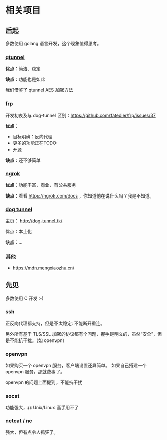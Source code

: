 # 相关项目

## 后起

多数使用 golang 语言开发，这个现象值得思考。

### [qtunnel](https://github.com/getqujing/qtunnel)

**优点**：简洁、稳定

**缺点**：功能也是如此

我们借鉴了 qtunnel AES 加密方法

### [frp](https://github.com/fatedier/frp/blob/master/README_zh.md)

开发初衷及与 dog-tunnel 区别：https://github.com/fatedier/frp/issues/37

**优点**：

- 目标明确：反向代理
- 更多的功能正在TODO
- 开源

**缺点**：还不够简单

### [ngrok](https://ngrok.com/)

**优点**：功能丰富，商业，有公共服务

**缺点**：看看 https://ngrok.com/docs ，你知道他在说什么吗？我是不知道。

### [dog tunnel](https://github.com/vzex/dog-tunnel)

主页： http://dog-tunnel.tk/

优点：本土化

缺点：...

### 其他

- https://mdn.mengxiaozhu.cn/


## 先见

多数使用 C 开发 :-)

### ssh

正反向代理都支持，但是不太稳定: 不能断开重连。

另外所有基于 TLS/SSL 加密的协议都有个问题，握手是明文的，虽然“安全”，但是不能抗干扰。（如 openvpn）

### openvpn

如果购买一个 openvpn 服务，客户端设置还算简单。
如果自己搭建一个 openvpn 服务，那就费事了。

openvpn 的问题上面提到，不能抗干扰

### socat

功能强大，非 Unix/Linux 高手用不了

### netcat / nc

强大，但有点令人抓狂了。
